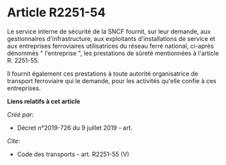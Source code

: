 # Article R2251-54

Le service interne de sécurité de la SNCF fournit, sur leur demande, aux gestionnaires d'infrastructure, aux exploitants
d'installations de service et aux entreprises ferroviaires utilisatrices du réseau ferré national, ci-après dénommés "
l'entreprise ", les prestations de sûreté mentionnées à l'article R. 2251-55. 

Il fournit également ces prestations à toute autorité organisatrice de transport ferroviaire qui le demande, pour les
activités qu'elle confie à ces entreprises.

**Liens relatifs à cet article**

_Créé par_:

  - Décret n°2019-726 du 9 juillet 2019 - art.

_Cite_:

  - Code des transports - art. R2251-55 (V)
